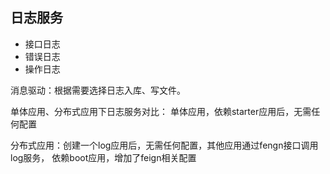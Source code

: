 ## 日志服务

* 接口日志
* 错误日志
* 操作日志

消息驱动：根据需要选择日志入库、写文件。


单体应用、分布式应用下日志服务对比：
单体应用，依赖starter应用后，无需任何配置

分布式应用：创建一个log应用后，无需任何配置，其他应用通过fengn接口调用log服务，
依赖boot应用，增加了feign相关配置


    
    